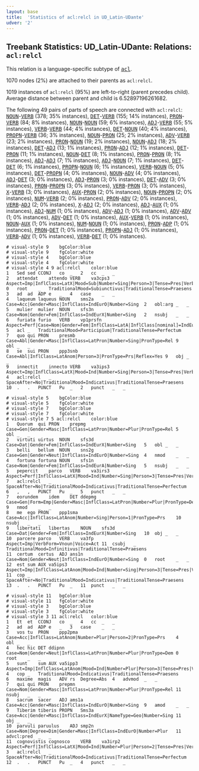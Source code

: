 ```yaml
---
layout: base
title:  'Statistics of acl:relcl in UD_Latin-UDante'
udver: '2'
---
```


## Treebank Statistics: UD_Latin-UDante: Relations: `acl:relcl`

This relation is a language-specific subtype of <tt><a href="la_udante-dep-acl.html">acl</a></tt>.

1070 nodes (2%) are attached to their parents as `acl:relcl`.

1019 instances of `acl:relcl` (95%) are left-to-right (parent precedes child).
Average distance between parent and child is 6.52897196261682.

The following 49 pairs of parts of speech are connected with `acl:relcl`: <tt><a href="la_udante-pos-NOUN.html">NOUN</a></tt>-<tt><a href="la_udante-pos-VERB.html">VERB</a></tt> (378; 35% instances), <tt><a href="la_udante-pos-DET.html">DET</a></tt>-<tt><a href="la_udante-pos-VERB.html">VERB</a></tt> (155; 14% instances), <tt><a href="la_udante-pos-PRON.html">PRON</a></tt>-<tt><a href="la_udante-pos-VERB.html">VERB</a></tt> (84; 8% instances), <tt><a href="la_udante-pos-NOUN.html">NOUN</a></tt>-<tt><a href="la_udante-pos-NOUN.html">NOUN</a></tt> (59; 6% instances), <tt><a href="la_udante-pos-ADJ.html">ADJ</a></tt>-<tt><a href="la_udante-pos-VERB.html">VERB</a></tt> (55; 5% instances), <tt><a href="la_udante-pos-VERB.html">VERB</a></tt>-<tt><a href="la_udante-pos-VERB.html">VERB</a></tt> (44; 4% instances), <tt><a href="la_udante-pos-DET.html">DET</a></tt>-<tt><a href="la_udante-pos-NOUN.html">NOUN</a></tt> (40; 4% instances), <tt><a href="la_udante-pos-PROPN.html">PROPN</a></tt>-<tt><a href="la_udante-pos-VERB.html">VERB</a></tt> (36; 3% instances), <tt><a href="la_udante-pos-NOUN.html">NOUN</a></tt>-<tt><a href="la_udante-pos-PRON.html">PRON</a></tt> (25; 2% instances), <tt><a href="la_udante-pos-ADV.html">ADV</a></tt>-<tt><a href="la_udante-pos-VERB.html">VERB</a></tt> (23; 2% instances), <tt><a href="la_udante-pos-PRON.html">PRON</a></tt>-<tt><a href="la_udante-pos-NOUN.html">NOUN</a></tt> (19; 2% instances), <tt><a href="la_udante-pos-NOUN.html">NOUN</a></tt>-<tt><a href="la_udante-pos-ADJ.html">ADJ</a></tt> (18; 2% instances), <tt><a href="la_udante-pos-DET.html">DET</a></tt>-<tt><a href="la_udante-pos-ADJ.html">ADJ</a></tt> (13; 1% instances), <tt><a href="la_udante-pos-PRON.html">PRON</a></tt>-<tt><a href="la_udante-pos-ADJ.html">ADJ</a></tt> (12; 1% instances), <tt><a href="la_udante-pos-DET.html">DET</a></tt>-<tt><a href="la_udante-pos-PRON.html">PRON</a></tt> (11; 1% instances), <tt><a href="la_udante-pos-NOUN.html">NOUN</a></tt>-<tt><a href="la_udante-pos-DET.html">DET</a></tt> (8; 1% instances), <tt><a href="la_udante-pos-PRON.html">PRON</a></tt>-<tt><a href="la_udante-pos-PRON.html">PRON</a></tt> (8; 1% instances), <tt><a href="la_udante-pos-ADJ.html">ADJ</a></tt>-<tt><a href="la_udante-pos-ADJ.html">ADJ</a></tt> (7; 1% instances), <tt><a href="la_udante-pos-ADJ.html">ADJ</a></tt>-<tt><a href="la_udante-pos-NOUN.html">NOUN</a></tt> (7; 1% instances), <tt><a href="la_udante-pos-DET.html">DET</a></tt>-<tt><a href="la_udante-pos-DET.html">DET</a></tt> (6; 1% instances), <tt><a href="la_udante-pos-PROPN.html">PROPN</a></tt>-<tt><a href="la_udante-pos-NOUN.html">NOUN</a></tt> (6; 1% instances), <tt><a href="la_udante-pos-VERB.html">VERB</a></tt>-<tt><a href="la_udante-pos-NOUN.html">NOUN</a></tt> (5; 0% instances), <tt><a href="la_udante-pos-DET.html">DET</a></tt>-<tt><a href="la_udante-pos-PROPN.html">PROPN</a></tt> (4; 0% instances), <tt><a href="la_udante-pos-NOUN.html">NOUN</a></tt>-<tt><a href="la_udante-pos-ADV.html">ADV</a></tt> (4; 0% instances), <tt><a href="la_udante-pos-ADJ.html">ADJ</a></tt>-<tt><a href="la_udante-pos-DET.html">DET</a></tt> (3; 0% instances), <tt><a href="la_udante-pos-ADJ.html">ADJ</a></tt>-<tt><a href="la_udante-pos-PRON.html">PRON</a></tt> (3; 0% instances), <tt><a href="la_udante-pos-DET.html">DET</a></tt>-<tt><a href="la_udante-pos-ADV.html">ADV</a></tt> (3; 0% instances), <tt><a href="la_udante-pos-PRON.html">PRON</a></tt>-<tt><a href="la_udante-pos-PROPN.html">PROPN</a></tt> (3; 0% instances), <tt><a href="la_udante-pos-VERB.html">VERB</a></tt>-<tt><a href="la_udante-pos-PRON.html">PRON</a></tt> (3; 0% instances), <tt><a href="la_udante-pos-X.html">X</a></tt>-<tt><a href="la_udante-pos-VERB.html">VERB</a></tt> (3; 0% instances), <tt><a href="la_udante-pos-AUX.html">AUX</a></tt>-<tt><a href="la_udante-pos-PRON.html">PRON</a></tt> (2; 0% instances), <tt><a href="la_udante-pos-NOUN.html">NOUN</a></tt>-<tt><a href="la_udante-pos-PROPN.html">PROPN</a></tt> (2; 0% instances), <tt><a href="la_udante-pos-NUM.html">NUM</a></tt>-<tt><a href="la_udante-pos-VERB.html">VERB</a></tt> (2; 0% instances), <tt><a href="la_udante-pos-PRON.html">PRON</a></tt>-<tt><a href="la_udante-pos-ADV.html">ADV</a></tt> (2; 0% instances), <tt><a href="la_udante-pos-VERB.html">VERB</a></tt>-<tt><a href="la_udante-pos-ADJ.html">ADJ</a></tt> (2; 0% instances), <tt><a href="la_udante-pos-X.html">X</a></tt>-<tt><a href="la_udante-pos-ADJ.html">ADJ</a></tt> (2; 0% instances), <tt><a href="la_udante-pos-ADJ.html">ADJ</a></tt>-<tt><a href="la_udante-pos-AUX.html">AUX</a></tt> (1; 0% instances), <tt><a href="la_udante-pos-ADJ.html">ADJ</a></tt>-<tt><a href="la_udante-pos-NUM.html">NUM</a></tt> (1; 0% instances), <tt><a href="la_udante-pos-ADV.html">ADV</a></tt>-<tt><a href="la_udante-pos-ADJ.html">ADJ</a></tt> (1; 0% instances), <tt><a href="la_udante-pos-ADV.html">ADV</a></tt>-<tt><a href="la_udante-pos-ADV.html">ADV</a></tt> (1; 0% instances), <tt><a href="la_udante-pos-ADV.html">ADV</a></tt>-<tt><a href="la_udante-pos-DET.html">DET</a></tt> (1; 0% instances), <tt><a href="la_udante-pos-AUX.html">AUX</a></tt>-<tt><a href="la_udante-pos-VERB.html">VERB</a></tt> (1; 0% instances), <tt><a href="la_udante-pos-NOUN.html">NOUN</a></tt>-<tt><a href="la_udante-pos-AUX.html">AUX</a></tt> (1; 0% instances), <tt><a href="la_udante-pos-NUM.html">NUM</a></tt>-<tt><a href="la_udante-pos-NOUN.html">NOUN</a></tt> (1; 0% instances), <tt><a href="la_udante-pos-PRON.html">PRON</a></tt>-<tt><a href="la_udante-pos-ADP.html">ADP</a></tt> (1; 0% instances), <tt><a href="la_udante-pos-PRON.html">PRON</a></tt>-<tt><a href="la_udante-pos-DET.html">DET</a></tt> (1; 0% instances), <tt><a href="la_udante-pos-PROPN.html">PROPN</a></tt>-<tt><a href="la_udante-pos-ADJ.html">ADJ</a></tt> (1; 0% instances), <tt><a href="la_udante-pos-VERB.html">VERB</a></tt>-<tt><a href="la_udante-pos-ADV.html">ADV</a></tt> (1; 0% instances), <tt><a href="la_udante-pos-VERB.html">VERB</a></tt>-<tt><a href="la_udante-pos-DET.html">DET</a></tt> (1; 0% instances).


~~~ conllu
# visual-style 9	bgColor:blue
# visual-style 9	fgColor:white
# visual-style 4	bgColor:blue
# visual-style 4	fgColor:white
# visual-style 4 9 acl:relcl	color:blue
1	Sed	sed	CCONJ	co	_	2	cc	_	_
2	attendat	attendo	VERB	va3cps3	Aspect=Imp|InflClass=LatX|Mood=Sub|Number=Sing|Person=3|Tense=Pres|VerbForm=Fin|Voice=Act	0	root	_	TraditionalMood=Subiunctivus|TraditionalTense=Praesens
3	ad	ad	ADP	e	_	4	case	_	_
4	laqueum	laqueus	NOUN	sms2a	Case=Acc|Gender=Masc|InflClass=IndEurO|Number=Sing	2	obl:arg	_	_
5	mulier	mulier	NOUN	sfs3n	Case=Nom|Gender=Fem|InflClass=IndEurX|Number=Sing	2	nsubj	_	_
6	furiata	furio	VERB	vp1prsfn	Aspect=Perf|Case=Nom|Gender=Fem|InflClass=LatA|InflClass[nominal]=IndEurA|Number=Sing|VerbForm=Part|Voice=Pass	5	acl	_	TraditionalMood=Participium|TraditionalTense=Perfectum
7	quo	qui	PRON	presmb	Case=Abl|Gender=Masc|InflClass=LatPron|Number=Sing|PronType=Rel	9	obl	_	_
8	se	sui	PRON	ppp3snb	Case=Abl|InflClass=LatAnom|Person=3|PronType=Prs|Reflex=Yes	9	obj	_	_
9	innectit	innecto	VERB	va3ips3	Aspect=Imp|InflClass=LatX|Mood=Ind|Number=Sing|Person=3|Tense=Pres|VerbForm=Fin|Voice=Act	4	acl:relcl	_	SpaceAfter=No|TraditionalMood=Indicativus|TraditionalTense=Praesens
10	.	.	PUNCT	Pu	_	2	punct	_	_

~~~


~~~ conllu
# visual-style 5	bgColor:blue
# visual-style 5	fgColor:white
# visual-style 7	bgColor:blue
# visual-style 7	fgColor:white
# visual-style 7 5 acl:relcl	color:blue
1	Quorum	qui	PRON	prepmg	Case=Gen|Gender=Masc|InflClass=LatPron|Number=Plur|PronType=Rel	5	obl	_	_
2	virtuti	uirtus	NOUN	sfs3d	Case=Dat|Gender=Fem|InflClass=IndEurX|Number=Sing	5	obl	_	_
3	belli	bellum	NOUN	sns2g	Case=Gen|Gender=Neut|InflClass=IndEurO|Number=Sing	4	nmod	_	_
4	fortuna	fortuna	NOUN	sfs1n	Case=Nom|Gender=Fem|InflClass=IndEurA|Number=Sing	5	nsubj	_	_
5	pepercit	parco	VERB	va3irs3	Aspect=Perf|InflClass=LatX|Mood=Ind|Number=Sing|Person=3|Tense=Pres|VerbForm=Fin|Voice=Act	7	acl:relcl	_	SpaceAfter=No|TraditionalMood=Indicativus|TraditionalTense=Perfectum
6	,	,	PUNCT	Pu	_	5	punct	_	_
7	eorundem	idem	DET	ddepmg	Case=Gen|Form=Emp|Gender=Masc|InflClass=LatPron|Number=Plur|PronType=Dem	9	nmod	_	_
8	me	ego	PRON	ppp1sma	Case=Acc|InflClass=LatAnom|Number=Sing|Person=1|PronType=Prs	10	nsubj	_	_
9	libertati	libertas	NOUN	sfs3d	Case=Dat|Gender=Fem|InflClass=IndEurX|Number=Sing	10	obj	_	_
10	parcere	parco	VERB	va3fp	Aspect=Imp|VerbForm=Vnoun|Voice=Act	11	csubj	_	TraditionalMood=Infinitivus|TraditionalTense=Praesens
11	certum	certus	ADJ	ans1n	Case=Nom|Gender=Neut|InflClass=IndEurO|Number=Sing	0	root	_	_
12	est	sum	AUX	va5ips3	Aspect=Imp|InflClass=LatAnom|Mood=Ind|Number=Sing|Person=3|Tense=Pres|VerbForm=Fin	11	cop	_	SpaceAfter=No|TraditionalMood=Indicativus|TraditionalTense=Praesens
13	.	.	PUNCT	Pu	_	11	punct	_	_

~~~


~~~ conllu
# visual-style 11	bgColor:blue
# visual-style 11	fgColor:white
# visual-style 3	bgColor:blue
# visual-style 3	fgColor:white
# visual-style 3 11 acl:relcl	color:blue
1	Et	et	CCONJ	co	_	4	cc	_	_
2	ad	ad	ADP	e	_	3	case	_	_
3	vos	tu	PRON	ppp2pma	Case=Acc|InflClass=LatAnom|Number=Plur|Person=2|PronType=Prs	4	obl	_	_
4	hec	hic	DET	ddipnn	Case=Nom|Gender=Neut|InflClass=LatPron|Number=Plur|PronType=Dem	0	root	_	_
5	sunt	sum	AUX	va5ipp3	Aspect=Imp|InflClass=LatAnom|Mood=Ind|Number=Plur|Person=3|Tense=Pres|VerbForm=Fin	4	cop	_	TraditionalMood=Indicativus|TraditionalTense=Praesens
6	maxime	magis	ADV	rs	Degree=Abs	4	advmod	_	_
7	qui	qui	PRON	prepmn	Case=Nom|Gender=Masc|InflClass=LatPron|Number=Plur|PronType=Rel	11	nsubj	_	_
8	sacrum	sacer	ADJ	ams1a	Case=Acc|Gender=Masc|InflClass=IndEurO|Number=Sing	9	amod	_	_
9	Tiberim	tiberis	PROPN	Sms3a	Case=Acc|Gender=Masc|InflClass=IndEurX|NameType=Geo|Number=Sing	11	obj	_	_
10	parvuli	paruulus	ADJ	smp2n	Case=Nom|Degree=Dim|Gender=Masc|InflClass=IndEurO|Number=Plur	11	advcl:pred	_	_
11	cognovistis	cognosco	VERB	va3irp2	Aspect=Perf|InflClass=LatX|Mood=Ind|Number=Plur|Person=2|Tense=Pres|VerbForm=Fin|Voice=Act	3	acl:relcl	_	SpaceAfter=No|TraditionalMood=Indicativus|TraditionalTense=Perfectum
12	.	.	PUNCT	Pu	_	4	punct	_	_

~~~


